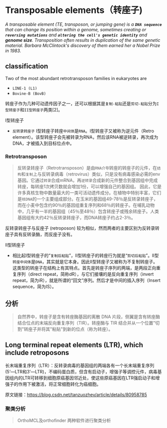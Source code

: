 # Transposable elements（转座子)
*A transposable element (TE, transposon, or jumping gene) is a **`DNA sequence`** that can change its position within a genome, sometimes creating or **`reversing mutations`** and **`altering the cell's genetic identity`** and **genome size**.
Transposition often results in duplication of the same genetic material. Barbara McClintock's discovery of them earned her a Nobel Prize in 1983.*


## classification
Two of the most abundant retrotransposon families in eukaryotes are
-   `LINE-1 (L1)`
-   `Bovine-B (BovB) `

转座子作为几种可动遗传因子之一，还可以根据其是`复制-粘贴`还是`剪切-粘贴`分为`I型转座子`和`II型转座子`两类[2]。

I型转座子

-   `反转录转座子`
    I型转座子转座`中间体`是`RNA`。I型转座子又被称为逆元件（Retro element）。该型转座子会先被转录为RNA，然后该RNA被逆转录，再次成为DNA，才被插入到目标位点中。

### Retrotransposon
>反转录转座子（Retrotransposon）是由`RNA介导`转座的转座子的元件，在`结构`和`复制`上与反转录病毒（retrovirus）类似，只是没有病毒感染必需的env基因。它通过`转录`合成mRNA，再`逆转录`合成新的元件整合到基因组中完成转座，每转座1次拷贝数就会增加1份，可以增强自己的基因组。
>因此，它是许多真核生物中数量最大的一类可活动遗传成分。在植物中特别丰富，它们是`核DNA`的一个主要组成部分。在玉米的基因组49-78％是反转录转座子，而在小麦中包含约90％的基因组重复序列和68％的转座子。在哺乳动物中，几乎有一半的基因组（45％至48％）包含转座子或残余转座子。人类基因组有大约42％反转录转座子，而DNA转座子约占2-3％。

反转录转座子与反座子 (retroposon) 较为相似，然而两者的主要区别为反转录转座子具有反转录酶，而反座子没有。

II型转座子

-   相比起I型转座子的“`复制后粘贴`”，II型转座子的转座行为就是“`剪切后粘贴`”。II型`转座中间体`是`DNA`，其实就是它本身。因此II型转座子又被称为不复制转座子。这类型的转座子在结构上有其特点。首先是转座子序列的两端，是两段正向重复序列（direct repeat，简称dR），与它们接壤的是反向重复序列（invert repeat，简为iR），就是所谓的“回文”序列。然后才是中间的插入序列（Insert sequence，简为IS）。

## 分析
>自然界中，转座子是含有转座酶基因的离散 DNA 片段，侧翼是含有转座酶结合位点的末端反向重复序列（TIR）。转座酶与 TIR 结合并从一个位置"切割"转座子并将其"粘贴"到新的位点（称为转座）。

## Long terminal repeat elements (LTR), which include retroposons
长末端重复序列（LTR）：反转录病毒的基因组的两端各有一个长末端重复序列(5’—LTR和3’—LTR)，不编码蛋白质，但含有启动子，增强子等调控元件，病毒基因组内的LTR可转移到细胞原癌基因邻近处，使这些原癌基因在LTR强启动子和增强子的作用下被激活，将正常细胞转化为癌细胞。

原文链接：https://blog.csdn.net/tanzuozhev/article/details/80958785

### 聚类分析
> OrthoMCL及orthofinder 两种软件进行聚类分析

